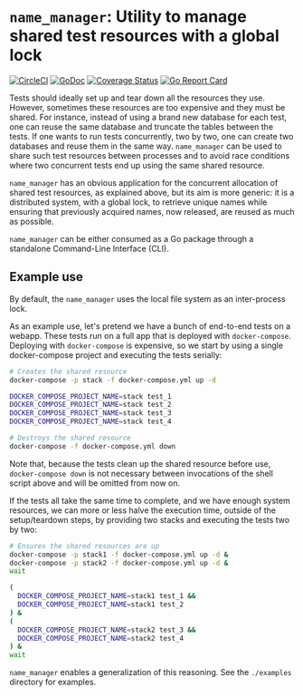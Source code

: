 # `name_manager`: Utility to manage shared test resources with a global lock

[![CircleCI](https://circleci.com/gh/hchauvin/name_manager.svg?style=svg)](https://circleci.com/gh/hchauvin/name_manager) [![GoDoc](https://godoc.org/github.com/hchauvin/name_manager?status.svg)](https://godoc.org/github.com/hchauvin/name_manager) [![Coverage Status](https://coveralls.io/repos/github/hchauvin/name_manager/badge.svg?branch=master)](https://coveralls.io/github/hchauvin/name_manager?branch=master) [![Go Report Card](https://goreportcard.com/badge/github.com/hchauvin/name_manager)](https://goreportcard.com/report/github.com/hchauvin/name_manager)

Tests should ideally set up and tear down all the resources they use.
However, sometimes these resources are too expensive and they must be shared.
For instance, instead of using a brand new database for each test, one can
reuse the same database and truncate the tables between the tests.  If
one wants to run tests concurrently, two by two, one can create two databases
and reuse them in the same way.  `name_manager` can be used to share such
test resources between processes and to avoid race conditions where two
concurrent tests end up using the same shared resource.

`name_manager` has an obvious application for the concurrent allocation of
shared test resources, as explained above, but its aim is more generic:
it is a distributed system, with a global lock, to retrieve unique names while
ensuring that previously acquired names, now released, are reused as much
as possible.

`name_manager` can be either consumed as a Go package through a standalone
Command-Line Interface (CLI).

## Example use

By default, the `name_manager` uses the local file system as an
inter-process lock.

As an example use, let's pretend we have a bunch of end-to-end tests on
a webapp.  These tests run on a full app that is deployed with
`docker-compose`.  Deploying with `docker-compose` is expensive, so we
start by using a single docker-compose project and executing the tests
serially:

```bash
# Creates the shared resource
docker-compose -p stack -f docker-compose.yml up -d

DOCKER_COMPOSE_PROJECT_NAME=stack test_1
DOCKER_COMPOSE_PROJECT_NAME=stack test_2
DOCKER_COMPOSE_PROJECT_NAME=stack test_3
DOCKER_COMPOSE_PROJECT_NAME=stack test_4

# Destroys the shared resource
docker-compose -f docker-compose.yml down
```

Note that, because the tests clean up the shared resource before use,
`docker-compose down` is not necessary between invocations of the shell
script above and will be omitted from now on.

If the tests all take the same time to complete, and we have enough
system resources, we can more or less halve the execution time, outside of
the setup/teardown steps, by providing two stacks and executing the tests
two by two:

```bash
# Ensures the shared resources are up
docker-compose -p stack1 -f docker-compose.yml up -d &
docker-compose -p stack2 -f docker-compose.yml up -d &
wait

(
  DOCKER_COMPOSE_PROJECT_NAME=stack1 test_1 &&
  DOCKER_COMPOSE_PROJECT_NAME=stack1 test_2
) &
(
  DOCKER_COMPOSE_PROJECT_NAME=stack2 test_3 &&
  DOCKER_COMPOSE_PROJECT_NAME=stack2 test_4
) &
wait
```

`name_manager` enables a generalization of this reasoning.  See the
`./examples` directory for examples.
